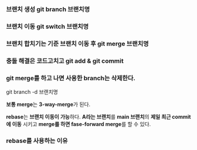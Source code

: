 ### 브랜치 생성 git branch 브랜치명
### 브랜치 이동 git switch 브랜치명
### 브랜치 합치기는 기준 브랜치 이동 후 git merge 브랜치명
### 충돌 해결은 코드고치고 git add & git commit

### git merge를 하고 나면 사용한 branch는 삭제한다.
git branch -d 브랜치명

**보통 merge**는 **3-way-merge**가 된다. 

**rebase**는 **브랜치 이동이 가능**하다. **A라는 브랜치**를  **main 브랜치**의 **제일 최근 commit에 이동** 시키고 **merge를 하면 fase-forward merge**를 할 수 있다.

### rebase를 사용하는 이유
